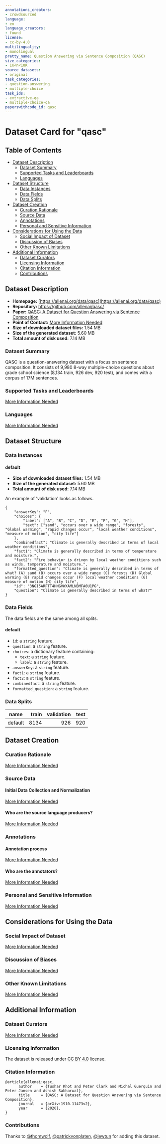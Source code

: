 ```yaml
---
annotations_creators:
- crowdsourced
language:
- en
language_creators:
- found
license:
- cc-by-4.0
multilinguality:
- monolingual
pretty_name: Question Answering via Sentence Composition (QASC)
size_categories:
- 1K<n<10K
source_datasets:
- original
task_categories:
- question-answering
- multiple-choice
task_ids:
- extractive-qa
- multiple-choice-qa
paperswithcode_id: qasc
---
```


# Dataset Card for "qasc"

## Table of Contents
- [Dataset Description](#dataset-description)
  - [Dataset Summary](#dataset-summary)
  - [Supported Tasks and Leaderboards](#supported-tasks-and-leaderboards)
  - [Languages](#languages)
- [Dataset Structure](#dataset-structure)
  - [Data Instances](#data-instances)
  - [Data Fields](#data-fields)
  - [Data Splits](#data-splits)
- [Dataset Creation](#dataset-creation)
  - [Curation Rationale](#curation-rationale)
  - [Source Data](#source-data)
  - [Annotations](#annotations)
  - [Personal and Sensitive Information](#personal-and-sensitive-information)
- [Considerations for Using the Data](#considerations-for-using-the-data)
  - [Social Impact of Dataset](#social-impact-of-dataset)
  - [Discussion of Biases](#discussion-of-biases)
  - [Other Known Limitations](#other-known-limitations)
- [Additional Information](#additional-information)
  - [Dataset Curators](#dataset-curators)
  - [Licensing Information](#licensing-information)
  - [Citation Information](#citation-information)
  - [Contributions](#contributions)

## Dataset Description

- **Homepage:** [https://allenai.org/data/qasc](https://allenai.org/data/qasc)
- **Repository:** https://github.com/allenai/qasc/
- **Paper:** [QASC: A Dataset for Question Answering via Sentence Composition](https://arxiv.org/abs/1910.11473)
- **Point of Contact:** [More Information Needed](https://github.com/huggingface/datasets/blob/master/CONTRIBUTING.md#how-to-contribute-to-the-dataset-cards)
- **Size of downloaded dataset files:** 1.54 MB
- **Size of the generated dataset:** 5.60 MB
- **Total amount of disk used:** 7.14 MB

### Dataset Summary

QASC is a question-answering dataset with a focus on sentence composition. It consists of 9,980 8-way multiple-choice
questions about grade school science (8,134 train, 926 dev, 920 test), and comes with a corpus of 17M sentences.

### Supported Tasks and Leaderboards

[More Information Needed](https://github.com/huggingface/datasets/blob/master/CONTRIBUTING.md#how-to-contribute-to-the-dataset-cards)

### Languages

[More Information Needed](https://github.com/huggingface/datasets/blob/master/CONTRIBUTING.md#how-to-contribute-to-the-dataset-cards)

## Dataset Structure

### Data Instances

#### default

- **Size of downloaded dataset files:** 1.54 MB
- **Size of the generated dataset:** 5.60 MB
- **Total amount of disk used:** 7.14 MB

An example of 'validation' looks as follows.
```
{
    "answerKey": "F",
    "choices": {
        "label": ["A", "B", "C", "D", "E", "F", "G", "H"],
        "text": ["sand", "occurs over a wide range", "forests", "Global warming", "rapid changes occur", "local weather conditions", "measure of motion", "city life"]
    },
    "combinedfact": "Climate is generally described in terms of local weather conditions",
    "fact1": "Climate is generally described in terms of temperature and moisture.",
    "fact2": "Fire behavior is driven by local weather conditions such as winds, temperature and moisture.",
    "formatted_question": "Climate is generally described in terms of what? (A) sand (B) occurs over a wide range (C) forests (D) Global warming (E) rapid changes occur (F) local weather conditions (G) measure of motion (H) city life",
    "id": "3NGI5ARFTT4HNGVWXAMLNBMFA0U1PG",
    "question": "Climate is generally described in terms of what?"
}
```

### Data Fields

The data fields are the same among all splits.

#### default
- `id`: a `string` feature.
- `question`: a `string` feature.
- `choices`: a dictionary feature containing:
  - `text`: a `string` feature.
  - `label`: a `string` feature.
- `answerKey`: a `string` feature.
- `fact1`: a `string` feature.
- `fact2`: a `string` feature.
- `combinedfact`: a `string` feature.
- `formatted_question`: a `string` feature.

### Data Splits

| name  |train|validation|test|
|-------|----:|---------:|---:|
|default| 8134|       926| 920|

## Dataset Creation

### Curation Rationale

[More Information Needed](https://github.com/huggingface/datasets/blob/master/CONTRIBUTING.md#how-to-contribute-to-the-dataset-cards)

### Source Data

#### Initial Data Collection and Normalization

[More Information Needed](https://github.com/huggingface/datasets/blob/master/CONTRIBUTING.md#how-to-contribute-to-the-dataset-cards)

#### Who are the source language producers?

[More Information Needed](https://github.com/huggingface/datasets/blob/master/CONTRIBUTING.md#how-to-contribute-to-the-dataset-cards)

### Annotations

#### Annotation process

[More Information Needed](https://github.com/huggingface/datasets/blob/master/CONTRIBUTING.md#how-to-contribute-to-the-dataset-cards)

#### Who are the annotators?

[More Information Needed](https://github.com/huggingface/datasets/blob/master/CONTRIBUTING.md#how-to-contribute-to-the-dataset-cards)

### Personal and Sensitive Information

[More Information Needed](https://github.com/huggingface/datasets/blob/master/CONTRIBUTING.md#how-to-contribute-to-the-dataset-cards)

## Considerations for Using the Data

### Social Impact of Dataset

[More Information Needed](https://github.com/huggingface/datasets/blob/master/CONTRIBUTING.md#how-to-contribute-to-the-dataset-cards)

### Discussion of Biases

[More Information Needed](https://github.com/huggingface/datasets/blob/master/CONTRIBUTING.md#how-to-contribute-to-the-dataset-cards)

### Other Known Limitations

[More Information Needed](https://github.com/huggingface/datasets/blob/master/CONTRIBUTING.md#how-to-contribute-to-the-dataset-cards)

## Additional Information

### Dataset Curators

[More Information Needed](https://github.com/huggingface/datasets/blob/master/CONTRIBUTING.md#how-to-contribute-to-the-dataset-cards)

### Licensing Information

The dataset is released under [CC BY 4.0](https://creativecommons.org/licenses/by/4.0/) license.

### Citation Information

```
@article{allenai:qasc,
      author    = {Tushar Khot and Peter Clark and Michal Guerquin and Peter Jansen and Ashish Sabharwal},
      title     = {QASC: A Dataset for Question Answering via Sentence Composition},
      journal   = {arXiv:1910.11473v2},
      year      = {2020},
}
```

### Contributions

Thanks to [@thomwolf](https://github.com/thomwolf), [@patrickvonplaten](https://github.com/patrickvonplaten), [@lewtun](https://github.com/lewtun) for adding this dataset.
